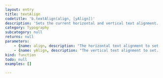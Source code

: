 ```yaml
---
layout: entry
title: textAlign
codetitle: 'b.textAlign(align, [yAlign])'
description: 'Sets the current horizontal and vertical text alignment.'
category: Typography
subcategory: null
returns: null
parameters:
    - {name: align, description: "The horizontal text alignment to set. Must be one of the InDesign Justification enum values:\n                          Justification.AWAY_FROM_BINDING_SIDE <br />\n                          Justification.CENTER_ALIGN <br />\n                          Justification.CENTER_JUSTIFIED <br />\n                          Justification.FULLY_JUSTIFIED <br />\n                          Justification.LEFT_ALIGN <br />\n                          Justification.RIGHT_ALIGN <br />\n                          Justification.RIGHT_JUSTIFIED <br />\n                          Justification.TO_BINDING_SIDE <br />", optional: false, type: [String]}
    - {name: yAlign, description: "The vertical text alignment to set. Must be one of the InDesign VerticalJustification enum values:\n                          VerticalJustification.BOTTOM_ALIGN <br />\n                          VerticalJustification.CENTER_ALIGN <br />\n                          VerticalJustification.JUSTIFY_ALIGN <br />\n                          VerticalJustification.TOP_ALIGN <br />", optional: true, type: [String]}
kind: function
todo: null
examples: []

---
```

